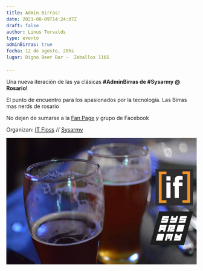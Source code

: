 ```yaml
---
title: Admin Birras!
date: 2021-08-09T14:24:07Z
draft: false
author: Linus Torvalds
type: evento
adminBirras: true
fecha: 12 de agosto, 20hs
lugar: Digno Beer Bar -  Zeballos 1165

---
```

Una nueva iteración de las ya clásicas **#AdminBirras de #Sysarmy @ Rosario!**

El punto de encuentro para los apasionados por la tecnología. Las Birras mas nerds de rosario

No dejen de sumarse a la [Fan Page](https://www.facebook.com/itfloss) y grupo de Facebook

Organizan:
[IT Floss]( http://itfloss.beer) // [Sysarmy](https://sysarmy.com.ar/)

![IT Floss Admin Birras](/images/it-floss-birras.jpg) 
